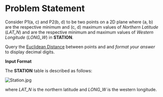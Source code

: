 
# Problem Statement
Consider P1(a, c) and P2(b, d) to be two points on a 2D plane where (a, b) are the respective minimum and (c, d) maximum values of  _Northern Latitude_  (_LAT_N_) and  are the respective minimum and maximum values of  _Western Longitude_  (_LONG_W_) in  **STATION**.

Query the  [Euclidean Distance](https://en.wikipedia.org/wiki/Euclidean_distance)  between points  and  and  _format your answer_  to display  decimal digits.

**Input Format**

The  **STATION**  table is described as follows:


![](https://s3.amazonaws.com/hr-challenge-images/9336/1449345840-5f0a551030-Station.jpg "Station.jpg")


where  _LAT_N_  is the northern latitude and  _LONG_W_  is the western longitude.
